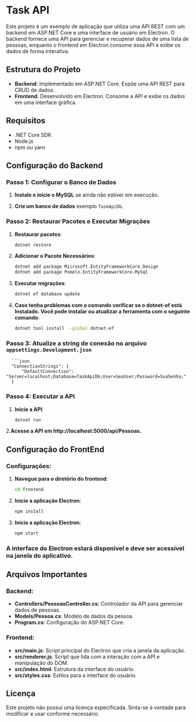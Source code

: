 # Task API

Este projeto é um exemplo de aplicação que utiliza uma API REST com um backend em ASP.NET Core e uma interface de usuário em Electron. O backend fornece uma API para gerenciar e recuperar dados de uma lista de pessoas, enquanto o frontend em Electron consome essa API e exibe os dados de forma interativa.

## Estrutura do Projeto

- **Backend**: Implementado em ASP.NET Core. Expõe uma API REST para CRUD de dados.
- **Frontend**: Desenvolvido em Electron. Consome a API e exibe os dados em uma interface gráfica.

## Requisitos

- .NET Core SDK
- Node.js
- npm ou yarn

## Configuração do Backend

### Passo 1: Configurar o Banco de Dados

1. **Instale e inicie o MySQL** se ainda não estiver em execução.

2. **Crie um banco de dados** exemplo `TaskApiDb`.


   
### Passo 2: Restaurar Pacotes e Executar Migrações

1. **Restaurar pacotes**:

   ```bash
   dotnet restore

2. **Adicionar o Pacote Necessários**:

   ```bash
   dotnet add package Microsoft.EntityFrameworkCore.Design
   dotnet add package Pomelo.EntityFrameworkCore.MySql

   
3. **Executar migrações**:

   ```bash
   dotnet ef database update
   
4. **Caso tenha problemas com o comando verificar se o dotnet-ef está Instalado. Você pode instalar ou atualizar a ferramenta com o seguinte comando**:
   ```bash
   dotnet tool install --global dotnet-ef

### Passo 3: Atualize a string de conexão no arquivo `appsettings.Development.json`

      ```json
      "ConnectionStrings": {
          "DefaultConnection": "Server=localhost;Database=TaskApiDb;User=SeuUser;Password=SuaSenha;"
      }
      
### Passo 4: Executar a API

1. **Inicie a API**:

   ```bash
   dotnet run
   
2.**Acesse a API em http://localhost:5000/api/Pessoas.**

## Configuração do FrontEnd

### Configurações:

1. **Navegue para o diretório do frontend**:

   ```bash
   cd frontend
2. **Inicie a aplicação Electron**:

   ```bash
   npm install
   
3. **Inicie a aplicação Electron**:

   ```bash
   npm start
   
### A interface do Electron estará disponível e deve ser acessível na janela do aplicativo.

## Arquivos Importantes

### Backend:

- **Controllers/PessoasController.cs**: Controlador da API para gerenciar dados de pessoas.
- **Models/Pessoa.cs**: Modelo de dados da pessoa.
- **Program.cs**: Configuração do ASP.NET Core.

### Frontend:

- **src/main.js**: Script principal do Electron que cria a janela da aplicação.
- **src/renderer.js**: Script que lida com a interação com a API e manipulação do DOM.
- **src/index.html**: Estrutura da interface do usuário.
- **src/styles.css**: Estilos para a interface do usuário.

## Licença

Este projeto não possui uma licença especificada. Sinta-se à vontade para modificar e usar conforme necessário.
